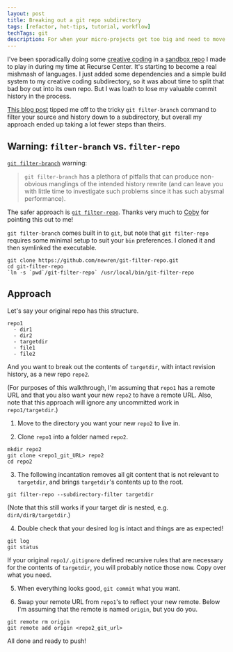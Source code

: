 ```yaml
---
layout: post
title: Breaking out a git repo subdirectory
tags: [refactor, hot-tips, tutorial, workflow]
techTags: git
description: For when your micro-projects get too big and need to move into their own repo!
---
```


I've been sporadically doing some [creative coding](https://rfong.github.io/creative-coding) in a [sandbox repo](https://github.com/rfong/rc-sandbox) I made to play in during my time at Recurse Center. It's starting to become a real mishmash of languages. I just added some dependencies and a simple build system to my creative coding subdirectory, so it was about time to split that bad boy out into its own repo. But I was loath to lose my valuable commit history in the process.

[This blog post](http://tuxdiary.com/2015/08/13/move-subdir-new-git-repo-preserve-history/) tipped me off to the tricky `git filter-branch` command to filter your source and history down to a subdirectory, but overall my approach ended up taking a lot fewer steps than theirs.

## Warning: `filter-branch` vs. `filter-repo`

[`git filter-branch`](https://git-scm.com/docs/git-filter-branch#_warning) warning:
> `git filter-branch` has a plethora of pitfalls that can produce non-obvious manglings of the intended history rewrite (and can leave you with little time to investigate such problems since it has such abysmal performance).

The safer approach is [`git filter-repo`](https://github.com/newren/git-filter-repo/). Thanks very much to [Coby](https://github.com/acobster) for pointing this out to me!

`git filter-branch` comes built in to `git`, but note that `git filter-repo` requires some minimal setup to suit your `bin` preferences. I cloned it and then symlinked the executable.
```
git clone https://github.com/newren/git-filter-repo.git
cd git-filter-repo
`ln -s `pwd`/git-filter-repo` /usr/local/bin/git-filter-repo
```

## Approach

Let's say your original repo has this structure.
```
repo1
  - dir1
  - dir2
  - targetdir
  - file1
  - file2
```

And you want to break out the contents of `targetdir`, with intact revision history, as a new repo `repo2`.

(For purposes of this walkthrough, I'm assuming that `repo1` has a remote URL and that you also want your new `repo2` to have a remote URL. Also, note that this approach will ignore any uncommitted work in `repo1/targetdir`.)

1. Move to the directory you want your new `repo2` to live in.

2. Clone `repo1` into a folder named `repo2`.
```
mkdir repo2
git clone <repo1_git_URL> repo2
cd repo2
```

3. The following incantation removes all git content that is not relevant to `targetdir`, and brings `targetdir`'s contents up to the root.
```
git filter-repo --subdirectory-filter targetdir
```
(Note that this still works if your target dir is nested, e.g. `dirA/dirB/targetdir`.)

4. Double check that your desired log is intact and things are as expected!
```
git log
git status
```
If your original `repo1/.gitignore` defined recursive rules that are necessary for the contents of `targetdir`, you will probably notice those now. Copy over what you need.

5. When everything looks good, `git commit` what you want.

6. Swap your remote URL from `repo1`'s to reflect your new remote. Below I'm assuming that the remote is named `origin`, but you do you.
```
git remote rm origin
git remote add origin <repo2_git_url>
```

All done and ready to push!
